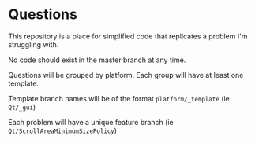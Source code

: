 # Questions
This repository is a place for simplified code that replicates a problem I'm struggling with.

No code should exist in the master branch at any time.

Questions will be grouped by platform. Each group will have at least one template.

Template branch names will be of the format `platform/_template` (ie `Qt/_gui`)

Each problem will have a unique feature branch (ie `Qt/ScrollAreaMinimumSizePolicy`)
